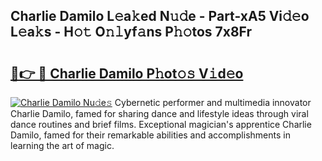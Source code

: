 ## Charlie Damilo L𝚎a𝚔ed N𝚞𝚍e - Part-xA5 Vi𝚍𝚎o L𝚎a𝚔s - H𝚘𝚝 O𝚗𝚕yf𝚊ns P𝚑𝚘tos 7x8Fr

# <h2><a href="http://kf0xmgw.oniu.top/?m=Charlie+Damilo">🔗👉 🔴 Charlie Damilo P𝚑ot𝚘𝚜 V𝚒d𝚎o</a></h2>

[![Charlie Damilo Nu𝚍e𝚜](https://i.imgur.com/0qMVB7G.gif)](http://kf0xmgw.oniu.top/?m=Charlie+Damilo)
Cybernetic performer and multimedia innovator Charlie Damilo, famed for sharing dance and lifestyle ideas through viral dance routines and brief films. Exceptional magician's apprentice Charlie Damilo, famed for their remarkable abilities and accomplishments in learning the art of magic.  
